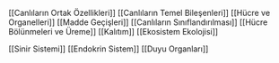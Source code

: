 [[Canlıların Ortak Özellikleri]]
[[Canlıların Temel Bileşenleri]]
[[Hücre ve Organelleri]]
[[Madde Geçişleri]]
[[Canlıların Sınıflandırılması]]
[[Hücre Bölünmeleri ve Üreme]]
[[Kalıtım]]
[[Ekosistem Ekolojisi]]

[[Sinir Sistemi]]
[[Endokrin Sistem]]
[[Duyu Organları]]